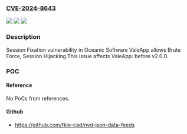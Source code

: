 ### [CVE-2024-8643](https://cve.mitre.org/cgi-bin/cvename.cgi?name=CVE-2024-8643)
![](https://img.shields.io/static/v1?label=Product&message=ValeApp&color=blue)
![](https://img.shields.io/static/v1?label=Version&message=0%3C%20v2.0.0%20&color=brighgreen)
![](https://img.shields.io/static/v1?label=Vulnerability&message=CWE-384%20Session%20Fixation&color=brighgreen)

### Description

Session Fixation vulnerability in Oceanic Software ValeApp allows Brute Force, Session Hijacking.This issue affects ValeApp: before v2.0.0.

### POC

#### Reference
No PoCs from references.

#### Github
- https://github.com/fkie-cad/nvd-json-data-feeds

